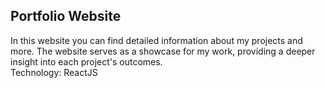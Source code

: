 ## Portfolio Website
In this website you can find detailed information about my projects and more. The website serves as a showcase for my work, providing a deeper insight into each project's outcomes.<br>
Technology: ReactJS












